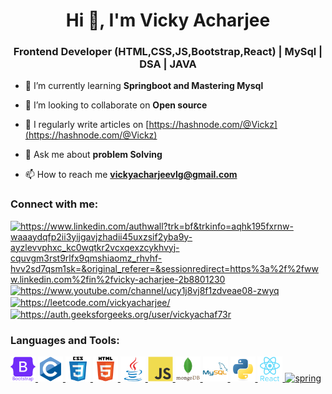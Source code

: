 
<h1 align="center">Hi 👋, I'm Vicky Acharjee</h1>
<h3 align="center">Frontend Developer (HTML,CSS,JS,Bootstrap,React) | MySql | DSA | JAVA</h3>

- 🌱 I’m currently learning **Springboot and Mastering Mysql**

- 👯 I’m looking to collaborate on **Open source**

- 📝 I regularly write articles on [https://hashnode.com/@Vickz](https://hashnode.com/@Vickz)

- 💬 Ask me about **problem Solving**

- 📫 How to reach me **vickyacharjeevlg@gmail.com**

<h3 align="left">Connect with me:</h3>
<p align="left">
<a href="https://linkedin.com/in/https://www.linkedin.com/authwall?trk=bf&trkinfo=aqhk195fxrnw-waaaydqfp2ii3yijgavjzhadii45uxzsif2yba9y-ayzlevvphxc_kc0wqtkr2vcxqexzcykhvyj-cquvgm3rst9rlfx9qmshiaomz_rhvhf-hvv2sd7qsm1sk=&original_referer=&sessionredirect=https%3a%2f%2fwww.linkedin.com%2fin%2fvicky-acharjee-2b8801230" target="blank"><img align="center" src="https://raw.githubusercontent.com/rahuldkjain/github-profile-readme-generator/master/src/images/icons/Social/linked-in-alt.svg" alt="https://www.linkedin.com/authwall?trk=bf&trkinfo=aqhk195fxrnw-waaaydqfp2ii3yijgavjzhadii45uxzsif2yba9y-ayzlevvphxc_kc0wqtkr2vcxqexzcykhvyj-cquvgm3rst9rlfx9qmshiaomz_rhvhf-hvv2sd7qsm1sk=&original_referer=&sessionredirect=https%3a%2f%2fwww.linkedin.com%2fin%2fvicky-acharjee-2b8801230" height="30" width="40" /></a>
<a href="https://www.youtube.com/c/https://www.youtube.com/channel/ucy1j8vj8f1zdveae08-zwyq" target="blank"><img align="center" src="https://raw.githubusercontent.com/rahuldkjain/github-profile-readme-generator/master/src/images/icons/Social/youtube.svg" alt="https://www.youtube.com/channel/ucy1j8vj8f1zdveae08-zwyq" height="30" width="40" /></a>
<a href="https://leetcode.com/vickyacharjee/" target="blank"><img align="center" src="https://raw.githubusercontent.com/rahuldkjain/github-profile-readme-generator/master/src/images/icons/Social/leet-code.svg" alt="https://leetcode.com/vickyacharjee/" height="30" width="40" /></a>
<a href="https://auth.geeksforgeeks.org/user/https://auth.geeksforgeeks.org/user/vickyachaf73r" target="blank"><img align="center" src="https://raw.githubusercontent.com/rahuldkjain/github-profile-readme-generator/master/src/images/icons/Social/geeks-for-geeks.svg" alt="https://auth.geeksforgeeks.org/user/vickyachaf73r" height="30" width="40" /></a>
</p>

<h3 align="left">Languages and Tools:</h3>
<p align="left"> <a href="https://getbootstrap.com" target="_blank" rel="noreferrer"> <img src="https://raw.githubusercontent.com/devicons/devicon/master/icons/bootstrap/bootstrap-plain-wordmark.svg" alt="bootstrap" width="40" height="40"/> </a> <a href="https://www.cprogramming.com/" target="_blank" rel="noreferrer"> <img src="https://raw.githubusercontent.com/devicons/devicon/master/icons/c/c-original.svg" alt="c" width="40" height="40"/> </a> <a href="https://www.w3schools.com/css/" target="_blank" rel="noreferrer"> <img src="https://raw.githubusercontent.com/devicons/devicon/master/icons/css3/css3-original-wordmark.svg" alt="css3" width="40" height="40"/> </a> <a href="https://www.w3.org/html/" target="_blank" rel="noreferrer"> <img src="https://raw.githubusercontent.com/devicons/devicon/master/icons/html5/html5-original-wordmark.svg" alt="html5" width="40" height="40"/> </a> <a href="https://www.java.com" target="_blank" rel="noreferrer"> <img src="https://raw.githubusercontent.com/devicons/devicon/master/icons/java/java-original.svg" alt="java" width="40" height="40"/> </a> <a href="https://developer.mozilla.org/en-US/docs/Web/JavaScript" target="_blank" rel="noreferrer"> <img src="https://raw.githubusercontent.com/devicons/devicon/master/icons/javascript/javascript-original.svg" alt="javascript" width="40" height="40"/> </a> <a href="https://www.mongodb.com/" target="_blank" rel="noreferrer"> <img src="https://raw.githubusercontent.com/devicons/devicon/master/icons/mongodb/mongodb-original-wordmark.svg" alt="mongodb" width="40" height="40"/> </a> <a href="https://www.mysql.com/" target="_blank" rel="noreferrer"> <img src="https://raw.githubusercontent.com/devicons/devicon/master/icons/mysql/mysql-original-wordmark.svg" alt="mysql" width="40" height="40"/> </a> <a href="https://www.python.org" target="_blank" rel="noreferrer"> <img src="https://raw.githubusercontent.com/devicons/devicon/master/icons/python/python-original.svg" alt="python" width="40" height="40"/> </a> <a href="https://reactjs.org/" target="_blank" rel="noreferrer"> <img src="https://raw.githubusercontent.com/devicons/devicon/master/icons/react/react-original-wordmark.svg" alt="react" width="40" height="40"/> </a> <a href="https://spring.io/" target="_blank" rel="noreferrer"> <img src="https://www.vectorlogo.zone/logos/springio/springio-icon.svg" alt="spring" width="40" height="40"/> </a> </p>
